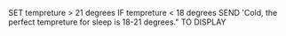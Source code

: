 SET tempreture > 21 degrees
IF tempreture < 18 degrees
  SEND 'Cold, the perfect tempreture for sleep is 18-21 degrees." TO DISPLAY
  
